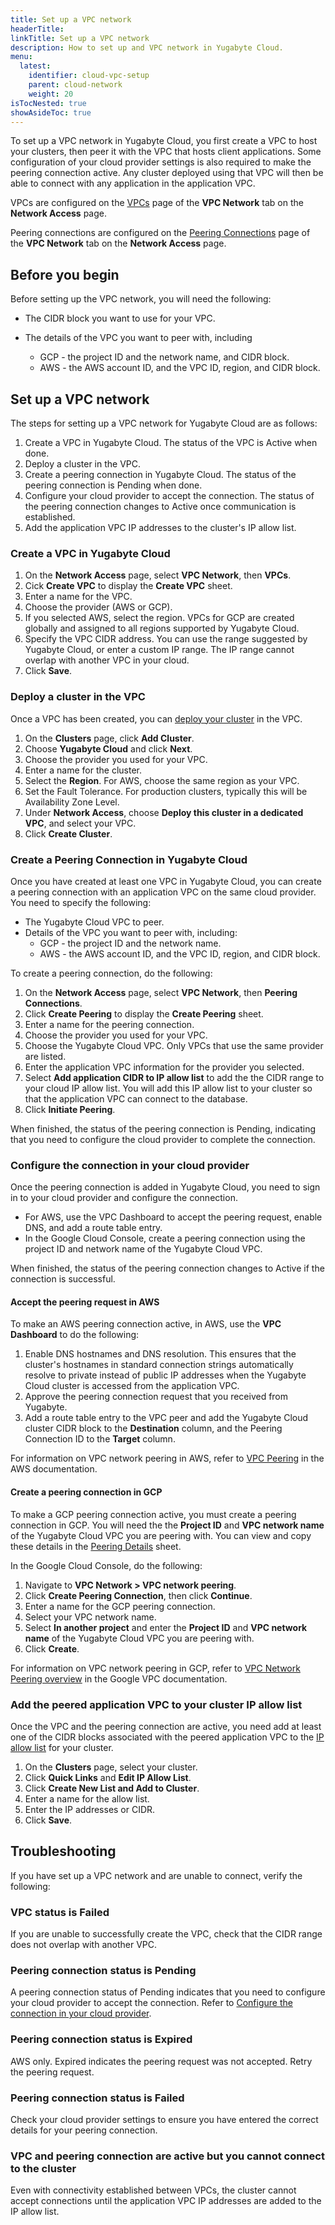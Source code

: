 ```yaml
---
title: Set up a VPC network
headerTitle: 
linkTitle: Set up a VPC network
description: How to set up and VPC network in Yugabyte Cloud.
menu:
  latest:
    identifier: cloud-vpc-setup
    parent: cloud-network
    weight: 20
isTocNested: true
showAsideToc: true
---
```


To set up a VPC network in Yugabyte Cloud, you first create a VPC to host your clusters, then peer it with the VPC that hosts client applications. Some configuration of your cloud provider settings is also required to make the peering connection active. Any cluster deployed using that VPC will then be able to connect with any application in the application VPC.

VPCs are configured on the [VPCs](../cloud-add-vpc/) page of the **VPC Network** tab on the **Network Access** page.

Peering connections are configured on the [Peering Connections](../cloud-add-peering) page of the **VPC Network** tab on the **Network Access** page.

## Before you begin

Before setting up the VPC network, you will need the following:

- The CIDR block you want to use for your VPC.
- The details of the VPC you want to peer with, including

  - GCP - the project ID and the network name, and CIDR block.
  - AWS - the AWS account ID, and the VPC ID, region, and CIDR block.

## Set up a VPC network

The steps for setting up a VPC network for Yugabyte Cloud are as follows:

1. Create a VPC in Yugabyte Cloud. The status of the VPC is Active when done.
1. Deploy a cluster in the VPC.
1. Create a peering connection in Yugabyte Cloud. The status of the peering connection is Pending when done.
1. Configure your cloud provider to accept the connection. The status of the peering connection changes to Active once communication is established.
1. Add the application VPC IP addresses to the cluster's IP allow list.

### Create a VPC in Yugabyte Cloud

1. On the **Network Access** page, select **VPC Network**, then **VPCs**.
1. Cick **Create VPC** to display the **Create VPC** sheet.
1. Enter a name for the VPC.
1. Choose the provider (AWS or GCP).
1. If you selected AWS, select the region. VPCs for GCP are created globally and assigned to all regions supported by Yugabyte Cloud.
1. Specify the VPC CIDR address. You can use the range suggested by Yugabyte Cloud, or enter a custom IP range. The IP range cannot overlap with another VPC in your cloud.
1. Click **Save**.

### Deploy a cluster in the VPC

Once a VPC has been created, you can [deploy your cluster](../../cloud-basics/create-clusters/) in the VPC.

1. On the **Clusters** page, click **Add Cluster**.
1. Choose **Yugabyte Cloud** and click **Next**.
1. Choose the provider you used for your VPC.
1. Enter a name for the cluster.
1. Select the **Region**. For AWS, choose the same region as your VPC.
1. Set the Fault Tolerance. For production clusters, typically this will be Availability Zone Level.
1. Under **Network Access**, choose **Deploy this cluster in a dedicated VPC**, and select your VPC.
1. Click **Create Cluster**.

### Create a Peering Connection in Yugabyte Cloud

Once you have created at least one VPC in Yugabyte Cloud, you can create a peering connection with an application VPC on the same cloud provider. You need to specify the following:

- The Yugabyte Cloud VPC to peer.
- Details of the VPC you want to peer with, including:
  - GCP - the project ID and the network name.
  - AWS - the AWS account ID, and the VPC ID, region, and CIDR block.

To create a peering connection, do the following:

1. On the **Network Access** page, select **VPC Network**, then **Peering Connections**.
1. Click **Create Peering** to display the **Create Peering** sheet.
1. Enter a name for the peering connection.
1. Choose the provider you used for your VPC.
1. Choose the Yugabyte Cloud VPC. Only VPCs that use the same provider are listed.
1. Enter the application VPC information for the provider you selected.
1. Select **Add application CIDR to IP allow list** to add the the CIDR range to your cloud IP allow list. You will add this IP allow list to your cluster so that the application VPC can connect to the database.
1. Click **Initiate Peering**.

When finished, the status of the peering connection is Pending, indicating that you need to configure the cloud provider to complete the connection.

### Configure the connection in your cloud provider

Once the peering connection is added in Yugabyte Cloud, you need to sign in to your cloud provider and configure the connection.

- For AWS, use the VPC Dashboard to accept the peering request, enable DNS, and add a route table entry.
- In the Google Cloud Console, create a peering connection using the project ID and network name of the Yugabyte Cloud VPC.

When finished, the status of the peering connection changes to Active if the connection is successful.

#### Accept the peering request in AWS

To make an AWS peering connection active, in AWS, use the **VPC Dashboard** to do the following:

1. Enable DNS hostnames and DNS resolution. This ensures that the cluster's hostnames in standard connection strings automatically resolve to private instead of public IP addresses when the Yugabyte Cloud cluster is accessed from the application VPC.
1. Approve the peering connection request that you received from Yugabyte.
1. Add a route table entry to the VPC peer and add the Yugabyte Cloud cluster CIDR block to the **Destination** column, and the Peering Connection ID to the **Target** column.

For information on VPC network peering in AWS, refer to [VPC Peering](https://docs.aws.amazon.com/vpc/latest/userguide/vpc-peering.html.) in the AWS documentation.

#### Create a peering connection in GCP

To make a GCP peering connection active, you must create a peering connection in GCP. You will need the the **Project ID** and **VPC network name** of the Yugabyte Cloud VPC you are peering with. You can view and copy these details in the [Peering Details](#view-peering-connection-details) sheet.

In the Google Cloud Console, do the following:

1. Navigate to **VPC Network > VPC network peering**.
1. Click **Create Peering Connection**, then click **Continue**.
1. Enter a name for the GCP peering connection.
1. Select your VPC network name.
1. Select **In another project** and enter the **Project ID** and **VPC network name** of the Yugabyte Cloud VPC you are peering with.
1. Click **Create**.

For information on VPC network peering in GCP, refer to [VPC Network Peering overview](https://cloud.google.com/vpc/docs/vpc-peering.) in the Google VPC documentation.

### Add the peered application VPC to your cluster IP allow list

Once the VPC and the peering connection are active, you need add at least one of the CIDR blocks associated with the peered application VPC to the [IP allow list](../../cloud-basics/add-connections/) for your cluster.

1. On the **Clusters** page, select your cluster.
1. Click **Quick Links** and **Edit IP Allow List**.
1. Click **Create New List and Add to Cluster**.
1. Enter a name for the allow list.
1. Enter the IP addresses or CIDR.
1. Click **Save**.

## Troubleshooting

If you have set up a VPC network and are unable to connect, verify the following:

### VPC status is Failed

If you are unable to successfully create the VPC, check that the CIDR range does not overlap with another VPC.

### Peering connection status is Pending

A peering connection status of Pending indicates that you need to configure your cloud provider to accept the connection. Refer to [Configure the connection in your cloud provider](#configure-the-connection-in-your-cloud-provider).

### Peering connection status is Expired

AWS only. Expired indicates the peering request was not accepted. Retry the peering request.

### Peering connection status is Failed

Check your cloud provider settings to ensure you have entered the correct details for your peering connection.

### VPC and peering connection are active but you cannot connect to the cluster

Even with connectivity established between VPCs, the cluster cannot accept connections until the application VPC IP addresses are added to the IP allow list.
